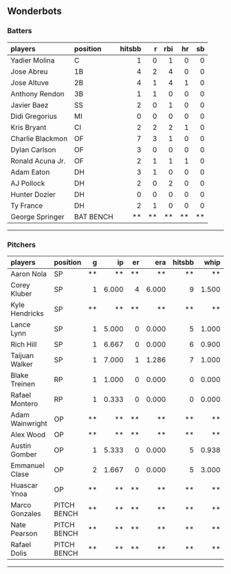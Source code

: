 ## Wonderbots

### Batters

 
|players          |position  | hitsbb|  r| rbi| hr| sb| 
|:----------------|:---------|------:|--:|---:|--:|--:| 
|Yadier Molina    |C         |      1|  0|   1|  0|  0| 
|Jose Abreu       |1B        |      4|  2|   4|  0|  0| 
|Jose Altuve      |2B        |      4|  1|   4|  1|  0| 
|Anthony Rendon   |3B        |      1|  1|   0|  0|  0| 
|Javier Baez      |SS        |      2|  0|   1|  0|  0| 
|Didi Gregorius   |MI        |      0|  0|   0|  0|  0| 
|Kris Bryant      |CI        |      2|  2|   2|  1|  0| 
|Charlie Blackmon |OF        |      7|  3|   1|  0|  0| 
|Dylan Carlson    |OF        |      3|  0|   0|  0|  0| 
|Ronald Acuna Jr. |OF        |      2|  1|   1|  1|  0| 
|Adam Eaton       |DH        |      3|  1|   0|  0|  0| 
|AJ Pollock       |DH        |      2|  0|   2|  0|  0| 
|Hunter Dozier    |DH        |      0|  0|   0|  0|  0| 
|Ty France        |DH        |      2|  1|   0|  0|  0| 
|George Springer  |BAT BENCH |     **| **|  **| **| **| 

* * *

### Pitchers

 
|players         |position    |  g|    ip| er|   era| hitsbb|  whip| so|  w| sv| 
|:---------------|:-----------|--:|-----:|--:|-----:|------:|-----:|--:|--:|--:| 
|Aaron Nola      |SP          | **|    **| **|    **|     **|    **| **| **| **| 
|Corey Kluber    |SP          |  1| 6.000|  4| 6.000|      9| 1.500|  6|  1|  0| 
|Kyle Hendricks  |SP          | **|    **| **|    **|     **|    **| **| **| **| 
|Lance Lynn      |SP          |  1| 5.000|  0| 0.000|      5| 1.000|  9|  1|  0| 
|Rich Hill       |SP          |  1| 6.667|  0| 0.000|      6| 0.900|  9|  1|  0| 
|Taijuan Walker  |SP          |  1| 7.000|  1| 1.286|      7| 1.000|  4|  1|  0| 
|Blake Treinen   |RP          |  1| 1.000|  0| 0.000|      0| 0.000|  0|  0|  0| 
|Rafael Montero  |RP          |  1| 0.333|  0| 0.000|      0| 0.000|  0|  0|  1| 
|Adam Wainwright |OP          | **|    **| **|    **|     **|    **| **| **| **| 
|Alex Wood       |OP          | **|    **| **|    **|     **|    **| **| **| **| 
|Austin Gomber   |OP          |  1| 5.333|  0| 0.000|      5| 0.938|  6|  0|  0| 
|Emmanuel Clase  |OP          |  2| 1.667|  0| 0.000|      5| 3.000|  1|  0|  0| 
|Huascar Ynoa    |OP          | **|    **| **|    **|     **|    **| **| **| **| 
|Marco Gonzales  |PITCH BENCH | **|    **| **|    **|     **|    **| **| **| **| 
|Nate Pearson    |PITCH BENCH | **|    **| **|    **|     **|    **| **| **| **| 
|Rafael Dolis    |PITCH BENCH | **|    **| **|    **|     **|    **| **| **| **| 


* * *



